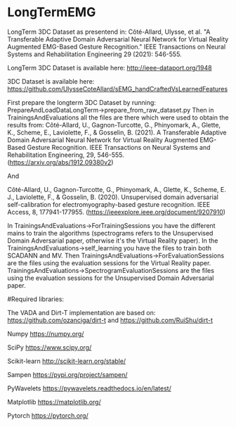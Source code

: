 # LongTermEMG

LongTerm 3DC Dataset as presentend in: Côté-Allard, Ulysse, et al. "A Transferable Adaptive Domain Adversarial Neural Network for Virtual Reality Augmented EMG-Based Gesture Recognition." IEEE Transactions on Neural Systems and Rehabilitation Engineering 29 (2021): 546-555.

LongTerm 3DC Dataset is available here: http://ieee-dataport.org/1948

3DC Dataset is available here: https://github.com/UlysseCoteAllard/sEMG_handCraftedVsLearnedFeatures



First prepare the longterm 3DC Dataset by running: PrepareAndLoadDataLongTerm->prepare_from_raw_dataset.py Then in TrainingsAndEvaluations all the files are there which were used to obtain the results from: Côté-Allard, U., Gagnon-Turcotte, G., Phinyomark, A., Glette, K., Scheme, E., Laviolette, F., & Gosselin, B. (2021). A Transferable Adaptive Domain Adversarial Neural Network for Virtual Reality Augmented EMG-Based Gesture Recognition. IEEE Transactions on Neural Systems and Rehabilitation Engineering, 29, 546-555. (https://arxiv.org/abs/1912.09380v2)

And

Côté-Allard, U., Gagnon-Turcotte, G., Phinyomark, A., Glette, K., Scheme, E. J., Laviolette, F., & Gosselin, B. (2020). Unsupervised domain adversarial self-calibration for electromyography-based gesture recognition. IEEE Access, 8, 177941-177955. (https://ieeexplore.ieee.org/document/9207910)

In TrainingsAndEvaluations->ForTrainingSessions you have the different mains to train the algorithms (spectrograms refers to the Unsupervised Domain Adversarial paper, otherwise it's the Virtual Reality paper). In the TrainingsAndEvaluations->self_learning you have the files to train both SCADANN and MV. Then TrainingsAndEvaluations->ForEvaluationSessions are the files using the evaluation sessions for the Virtual Reality paper. TrainingsAndEvaluations->SpectrogramEvaluationSessions are the files using the evaluation sessions for the Unsupervised Domain Adversarial paper.

#Required libraries:

The VADA and Dirt-T implementation are based on: https://github.com/ozanciga/dirt-t and https://github.com/RuiShu/dirt-t

Numpy https://numpy.org/

SciPy https://www.scipy.org/

Scikit-learn http://scikit-learn.org/stable/

Sampen https://pypi.org/project/sampen/

PyWavelets https://pywavelets.readthedocs.io/en/latest/

Matplotlib https://matplotlib.org/

Pytorch https://pytorch.org/
